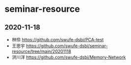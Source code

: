 # seminar-resource

## 2020-11-18 
* 林伶 https://github.com/swufe-dsbi/PCA-test
* 王思宇 https://github.com/swufe-dsbi/seminar-resource/tree/main/20201118
* 洪川洋 https://github.com/swufe-dsbi/Memory-Network
